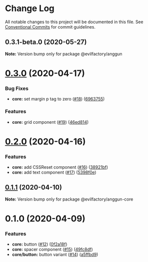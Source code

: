 # Change Log

All notable changes to this project will be documented in this file.
See [Conventional Commits](https://conventionalcommits.org) for commit guidelines.

## 0.3.1-beta.0 (2020-05-27)

**Note:** Version bump only for package @evilfactory/anggun

# [0.3.0](https://github.com/evilfactorylabs/anggun/compare/@evilfactory/anggun-core@0.2.0...@evilfactory/anggun-core@0.3.0) (2020-04-17)

### Bug Fixes

- **core:** set margin p tag to zero ([#18](https://github.com/evilfactorylabs/anggun/issues/18)) ([6963755](https://github.com/evilfactorylabs/anggun/commit/6963755ef8e1177d0cde5db680f052a9bafce561))

### Features

- **core:** grid component ([#19](https://github.com/evilfactorylabs/anggun/issues/19)) ([46ed814](https://github.com/evilfactorylabs/anggun/commit/46ed8140dfbf78398987f69a7f16d06d42718630))

# [0.2.0](https://github.com/evilfactorylabs/anggun/compare/@evilfactory/anggun-core@0.1.1...@evilfactory/anggun-core@0.2.0) (2020-04-16)

### Features

- **core:** add CSSReset component ([#16](https://github.com/evilfactorylabs/anggun/issues/16)) ([38921bf](https://github.com/evilfactorylabs/anggun/commit/38921bf430f5aaa34425b910e89c04bb0828faee))
- **core:** add text component ([#17](https://github.com/evilfactorylabs/anggun/issues/17)) ([5398f0e](https://github.com/evilfactorylabs/anggun/commit/5398f0e1e5765b968a66f03a8a4c0861985c7b38))

## [0.1.1](https://github.com/evilfactorylabs/anggun/compare/@evilfactory/anggun-core@0.1.0...@evilfactory/anggun-core@0.1.1) (2020-04-10)

**Note:** Version bump only for package @evilfactory/anggun-core

# 0.1.0 (2020-04-09)

### Features

- **core:** button ([#12](https://github.com/evilfactorylabs/anggun/issues/12)) ([0f2a18f](https://github.com/evilfactorylabs/anggun/commit/0f2a18f3d3546234a7d5351224e798f404dc1c19))
- **core:** spacer component ([#15](https://github.com/evilfactorylabs/anggun/issues/15)) ([49fc8df](https://github.com/evilfactorylabs/anggun/commit/49fc8df89ed1bd78c45f5cc2bdc0212c7bdbb657))
- **core/button:** button variant ([#14](https://github.com/evilfactorylabs/anggun/issues/14)) ([a5ffbd9](https://github.com/evilfactorylabs/anggun/commit/a5ffbd9e5057a5d6ec0d5325d2a4d6225eda40c5))
